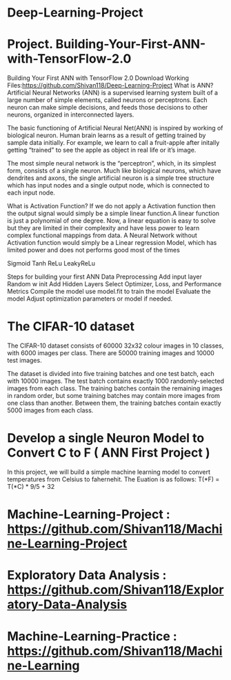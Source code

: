 # Deep-Learning-Project
# Project. Building-Your-First-ANN-with-TensorFlow-2.0
Building Your First ANN with TensorFlow 2.0 Download Working Files:https://github.com/Shivan118/Deep-Learning-Project
What is ANN? Artificial Neural Networks (ANN) is a supervised learning system built of a large number of simple elements, called neurons or perceptrons. Each neuron can make simple decisions, and feeds those decisions to other neurons, organized in interconnected layers.

The basic functioning of Artificial Neural Net(ANN) is inspired by working of biological neuron. Human brain learns as a result of getting trained by sample data initially. For example, we learn to call a fruit-apple after initally getting “trained” to see the apple as object in real life or it’s image.

The most simple neural network is the “perceptron”, which, in its simplest form, consists of a single neuron. Much like biological neurons, which have dendrites and axons, the single artificial neuron is a simple tree structure which has input nodes and a single output node, which is connected to each input node.

What is Activation Function? If we do not apply a Activation function then the output signal would simply be a simple linear function.A linear function is just a polynomial of one degree. Now, a linear equation is easy to solve but they are limited in their complexity and have less power to learn complex functional mappings from data. A Neural Network without Activation function would simply be a Linear regression Model, which has limited power and does not performs good most of the times

Sigmoid Tanh ReLu LeakyReLu

Steps for building your first ANN Data Preprocessing Add input layer Random w init Add Hidden Layers Select Optimizer, Loss, and Performance Metrics Compile the model use model.fit to train the model Evaluate the model Adjust optimization parameters or model if needed.


# The CIFAR-10 dataset
The CIFAR-10 dataset consists of 60000 32x32 colour images in 10 classes, with 6000 images per class. There are 50000 training images and 10000 test images.

The dataset is divided into five training batches and one test batch, each with 10000 images. The test batch contains exactly 1000 randomly-selected images from each class. The training batches contain the remaining images in random order, but some training batches may contain more images from one class than another. Between them, the training batches contain exactly 5000 images from each class.

# Develop a single Neuron Model to Convert C to F ( ANN First Project )
In this project, we will build a simple machine learning model to convert temperatures from Celsius to fahernehit.
The Euation is as follows:
T(*F) = T(*C) * 9/5 + 32

# Machine-Learning-Project : https://github.com/Shivan118/Machine-Learning-Project

# Exploratory Data Analysis : https://github.com/Shivan118/Exploratory-Data-Analysis

# Machine-Learning-Practice : https://github.com/Shivan118/Machine-Learning
